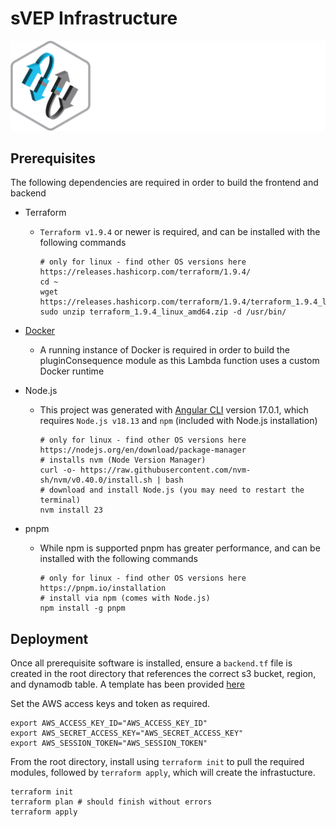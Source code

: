 # sVEP Infrastructure

<div align="center">
    <img src="./backend/assets/svep-logo-white.png" width="800px">
</div>

## Prerequisites

The following dependencies are required in order to build the frontend and backend

- Terraform
    - `Terraform v1.9.4` or newer is required, and can be installed with the following commands
        ```
        # only for linux - find other OS versions here https://releases.hashicorp.com/terraform/1.9.4/
        cd ~
        wget https://releases.hashicorp.com/terraform/1.9.4/terraform_1.9.4_linux_amd64.zip
        sudo unzip terraform_1.9.4_linux_amd64.zip -d /usr/bin/
        ```

- [Docker](https://www.docker.com/products/docker-desktop/)
    - A running instance of Docker is required in order to build the pluginConsequence module as this Lambda function uses a custom Docker runtime

- Node.js
    - This project was generated with [Angular CLI](https://github.com/angular/angular-cli) version 17.0.1, which requires `Node.js v18.13` and `npm` (included with Node.js installation)
        ```
        # only for linux - find other OS versions here
        https://nodejs.org/en/download/package-manager
        # installs nvm (Node Version Manager)
        curl -o- https://raw.githubusercontent.com/nvm-sh/nvm/v0.40.0/install.sh | bash
        # download and install Node.js (you may need to restart the terminal)
        nvm install 23
        ```

- pnpm
    - While npm is supported pnpm has greater performance, and can be installed with the following commands
        ```
        # only for linux - find other OS versions here
        https://pnpm.io/installation
        # install via npm (comes with Node.js)
        npm install -g pnpm
        ```

## Deployment

Once all prerequisite software is installed, ensure a `backend.tf` file is created in the root directory that references the correct s3 bucket, region, and dynamodb table. A template has been provided [here](./backend.tf.example)

Set the AWS access keys and token as required.

```
export AWS_ACCESS_KEY_ID="AWS_ACCESS_KEY_ID"
export AWS_SECRET_ACCESS_KEY="AWS_SECRET_ACCESS_KEY"
export AWS_SESSION_TOKEN="AWS_SESSION_TOKEN"
```

From the root directory, install using `terraform init` to pull the required modules, followed by `terraform apply`, which will create the infrastucture.

```
terraform init
terraform plan # should finish without errors
terraform apply
```